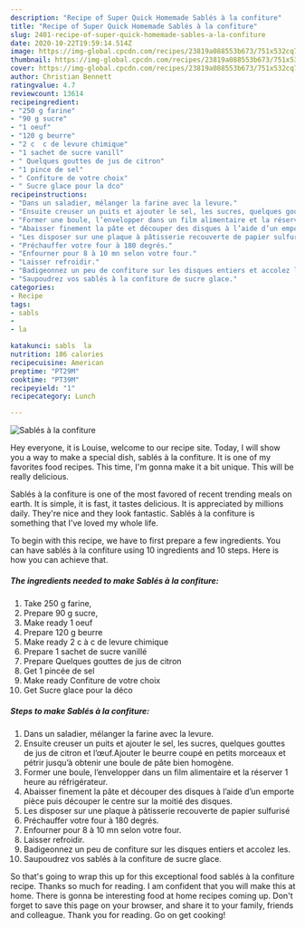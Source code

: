 ```yaml
---
description: "Recipe of Super Quick Homemade Sablés à la confiture"
title: "Recipe of Super Quick Homemade Sablés à la confiture"
slug: 2401-recipe-of-super-quick-homemade-sables-a-la-confiture
date: 2020-10-22T19:59:14.514Z
image: https://img-global.cpcdn.com/recipes/23819a088553b673/751x532cq70/sables-a-la-confiture-photo-principale-de-la-recette.jpg
thumbnail: https://img-global.cpcdn.com/recipes/23819a088553b673/751x532cq70/sables-a-la-confiture-photo-principale-de-la-recette.jpg
cover: https://img-global.cpcdn.com/recipes/23819a088553b673/751x532cq70/sables-a-la-confiture-photo-principale-de-la-recette.jpg
author: Christian Bennett
ratingvalue: 4.7
reviewcount: 13614
recipeingredient:
- "250 g farine"
- "90 g sucre"
- "1 oeuf"
- "120 g beurre"
- "2 c  c de levure chimique"
- "1 sachet de sucre vanill"
- " Quelques gouttes de jus de citron"
- "1 pince de sel"
- " Confiture de votre choix"
- " Sucre glace pour la dco"
recipeinstructions:
- "Dans un saladier, mélanger la farine avec la levure."
- "Ensuite creuser un puits et ajouter le sel, les sucres, quelques gouttes de jus de citron et l’œuf.Ajouter le beurre coupé en petits morceaux et pétrir jusqu’à obtenir une boule de pâte bien homogène."
- "Former une boule, l’envelopper dans un film alimentaire et la réserver 1 heure au réfrigérateur."
- "Abaisser finement la pâte et découper des disques à l’aide d’un emporte pièce puis découper le centre sur la moitié des disques."
- "Les disposer sur une plaque à pâtisserie recouverte de papier sulfurisé"
- "Préchauffer votre four à 180 degrés."
- "Enfourner pour 8 à 10 mn selon votre four."
- "Laisser refroidir."
- "Badigeonnez un peu de confiture sur les disques entiers et accolez les."
- "Saupoudrez vos sablés à la confiture de sucre glace."
categories:
- Recipe
tags:
- sabls
- 
- la

katakunci: sabls  la 
nutrition: 186 calories
recipecuisine: American
preptime: "PT29M"
cooktime: "PT39M"
recipeyield: "1"
recipecategory: Lunch

---
```



![Sablés à la confiture](https://img-global.cpcdn.com/recipes/23819a088553b673/751x532cq70/sables-a-la-confiture-photo-principale-de-la-recette.jpg)

Hey everyone, it is Louise, welcome to our recipe site. Today, I will show you a way to make a special dish, sablés à la confiture. It is one of my favorites food recipes. This time, I'm gonna make it a bit unique. This will be really delicious.

Sablés à la confiture is one of the most favored of recent trending meals on earth. It is simple, it is fast, it tastes delicious. It is appreciated by millions daily. They're nice and they look fantastic. Sablés à la confiture is something that I've loved my whole life.




To begin with this recipe, we have to first prepare a few ingredients. You can have sablés à la confiture using 10 ingredients and 10 steps. Here is how you can achieve that.

<!--inarticleads1-->

##### The ingredients needed to make Sablés à la confiture:

1. Take 250 g farine,
1. Prepare 90 g sucre,
1. Make ready 1 oeuf
1. Prepare 120 g beurre
1. Make ready 2 c à c de levure chimique
1. Prepare 1 sachet de sucre vanillé
1. Prepare  Quelques gouttes de jus de citron
1. Get 1 pincée de sel
1. Make ready  Confiture de votre choix
1. Get  Sucre glace pour la déco




<!--inarticleads2-->

##### Steps to make Sablés à la confiture:

1. Dans un saladier, mélanger la farine avec la levure.
1. Ensuite creuser un puits et ajouter le sel, les sucres, quelques gouttes de jus de citron et l’œuf.Ajouter le beurre coupé en petits morceaux et pétrir jusqu’à obtenir une boule de pâte bien homogène.
1. Former une boule, l’envelopper dans un film alimentaire et la réserver 1 heure au réfrigérateur.
1. Abaisser finement la pâte et découper des disques à l’aide d’un emporte pièce puis découper le centre sur la moitié des disques.
1. Les disposer sur une plaque à pâtisserie recouverte de papier sulfurisé
1. Préchauffer votre four à 180 degrés.
1. Enfourner pour 8 à 10 mn selon votre four.
1. Laisser refroidir.
1. Badigeonnez un peu de confiture sur les disques entiers et accolez les.
1. Saupoudrez vos sablés à la confiture de sucre glace.




So that's going to wrap this up for this exceptional food sablés à la confiture recipe. Thanks so much for reading. I am confident that you will make this at home. There is gonna be interesting food at home recipes coming up. Don't forget to save this page on your browser, and share it to your family, friends and colleague. Thank you for reading. Go on get cooking!
